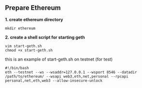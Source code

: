 ## Prepare Ethereum

**1. create ethereum directory**
```
mkdir ethereum
```

**2. create a shell script for starting geth**
```
vim start-geth.sh
chmod +x start-geth.sh
```

this is an example of start-geth.sh on testnet (for test)
```
#!/bin/bash
eth --testnet --ws --wsaddr=127.0.0.1 --wsport 8546 --datadir /path/to/ethereum/ --wsapi web3,eth,net,personal --rpcapi personal,net,eth,web3 --allow-insecure-unlock
```
